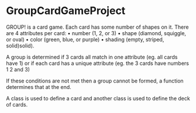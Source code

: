 # GroupCardGameProject
GROUP! is a card game. Each card has some number of shapes on it. There are 4 attributes per card: 
• number (1, 2, or 3) 
• shape (diamond, squiggle, or oval)
• color (green, blue, or purple)
• shading (empty, striped, solid)solid). 

A group is determined if 3 cards all match in one attribute (eg. all cards have 1) or if each card has a unique attribute (eg. the 3 cards have numbers 1 2 and 3)

If these conditions are not met then a group cannot be formed, a function determines that at the end.

A class is used to define a card and another class is used to define the deck of cards.
